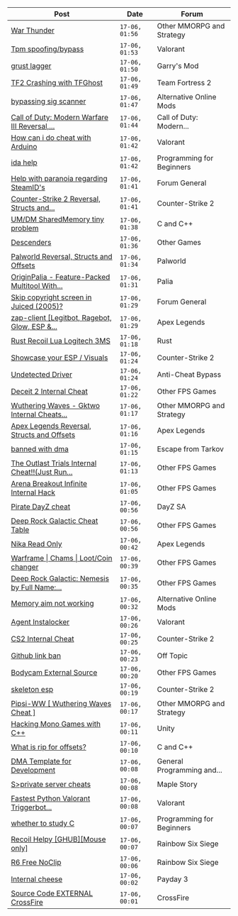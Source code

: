 |Post|Date|Forum|
|----|----|-----|
|[War Thunder](https://www.unknowncheats.me/forum/other-mmorpg-and-strategy/85949-war-thunder.html)|`17-06, 01:56`|Other MMORPG and Strategy|
|[Tpm spoofing/bypass](https://www.unknowncheats.me/forum/valorant/642414-tpm-spoofing-bypass.html)|`17-06, 01:53`|Valorant|
|[grust lagger](https://www.unknowncheats.me/forum/garry-s-mod/642415-grust-lagger.html)|`17-06, 01:50`|Garry's Mod|
|[TF2 Crashing with TFGhost](https://www.unknowncheats.me/forum/team-fortress-2-a/641424-tf2-crashing-tfghost.html)|`17-06, 01:49`|Team Fortress 2|
|[bypassing sig scanner](https://www.unknowncheats.me/forum/alternative-online-mods/642413-bypassing-sig-scanner.html)|`17-06, 01:47`|Alternative Online Mods|
|[Call of Duty: Modern Warfare III Reversal,...](https://www.unknowncheats.me/forum/call-of-duty-modern-warfare-iii/605287-call-duty-modern-warfare-iii-reversal-structs-offsets.html)|`17-06, 01:44`|Call of Duty: Modern...|
|[How can i do cheat with Arduino](https://www.unknowncheats.me/forum/valorant/642386-cheat-arduino.html)|`17-06, 01:42`|Valorant|
|[ida help](https://www.unknowncheats.me/forum/programming-for-beginners/642411-ida-help.html)|`17-06, 01:42`|Programming for Beginners|
|[Help with paranoia regarding SteamID's](https://www.unknowncheats.me/forum/forum-general/641739-help-paranoia-regarding-steamids.html)|`17-06, 01:41`|Forum General|
|[Counter-Strike 2 Reversal, Structs and...](https://www.unknowncheats.me/forum/counter-strike-2-a/576077-counter-strike-2-reversal-structs-offsets.html)|`17-06, 01:41`|Counter-Strike 2|
|[UM/DM SharedMemory tiny problem](https://www.unknowncheats.me/forum/c-and-c-/641387-um-dm-sharedmemory-tiny.html)|`17-06, 01:38`|C and C++|
|[Descenders](https://www.unknowncheats.me/forum/other-games/430508-descenders.html)|`17-06, 01:36`|Other Games|
|[Palworld Reversal, Structs and Offsets](https://www.unknowncheats.me/forum/palworld/620076-palworld-reversal-structs-offsets.html)|`17-06, 01:34`|Palworld|
|[OriginPalia - Feature-Packed Multitool With...](https://www.unknowncheats.me/forum/palia/636934-originpalia-feature-packed-multitool-imagine.html)|`17-06, 01:31`|Palia|
|[Skip copyright screen in Juiced (2005)?](https://www.unknowncheats.me/forum/forum-general/633493-skip-copyright-screen-juiced-2005-a.html)|`17-06, 01:29`|Forum General|
|[zap-client \[Legitbot, Ragebot, Glow, ESP &...](https://www.unknowncheats.me/forum/apex-legends/628823-zap-client-legitbot-ragebot-glow-esp.html)|`17-06, 01:29`|Apex Legends|
|[Rust Recoil Lua Logitech 3MS](https://www.unknowncheats.me/forum/rust/517317-rust-recoil-lua-logitech-3ms.html)|`17-06, 01:18`|Rust|
|[Showcase your ESP / Visuals](https://www.unknowncheats.me/forum/counter-strike-2-a/605571-showcase-esp-visuals.html)|`17-06, 01:24`|Counter-Strike 2|
|[Undetected Driver](https://www.unknowncheats.me/forum/anti-cheat-bypass/637436-undetected-driver.html)|`17-06, 01:24`|Anti-Cheat Bypass|
|[Deceit 2 Internal Cheat](https://www.unknowncheats.me/forum/other-fps-games/639790-deceit-2-internal-cheat.html)|`17-06, 01:22`|Other FPS Games|
|[Wuthering Waves - Gktwo Internal Cheats...](https://www.unknowncheats.me/forum/other-mmorpg-and-strategy/640868-wuthering-waves-gktwo-internal-cheats-autoloot-infinite-stamina-god-mode-etc.html)|`17-06, 01:17`|Other MMORPG and Strategy|
|[Apex Legends Reversal, Structs and Offsets](https://www.unknowncheats.me/forum/apex-legends/319804-apex-legends-reversal-structs-offsets.html)|`17-06, 01:16`|Apex Legends|
|[banned with dma](https://www.unknowncheats.me/forum/escape-from-tarkov/642399-banned-dma.html)|`17-06, 01:15`|Escape from Tarkov|
|[The Outlast Trials Internal Cheat!!(Just Run...](https://www.unknowncheats.me/forum/other-fps-games/640965-outlast-trials-internal-cheat-run.html)|`17-06, 01:13`|Other FPS Games|
|[Arena Breakout Infinite Internal Hack](https://www.unknowncheats.me/forum/other-fps-games/641795-arena-breakout-infinite-internal-hack.html)|`17-06, 01:05`|Other FPS Games|
|[Pirate DayZ cheat](https://www.unknowncheats.me/forum/dayz-sa/642240-pirate-dayz-cheat.html)|`17-06, 00:56`|DayZ SA|
|[Deep Rock Galactic Cheat Table](https://www.unknowncheats.me/forum/other-fps-games/487947-deep-rock-galactic-cheat-table.html)|`17-06, 00:56`|Other FPS Games|
|[Nika Read Only](https://www.unknowncheats.me/forum/apex-legends/640853-nika-read.html)|`17-06, 00:42`|Apex Legends|
|[Warframe \| Chams \| Loot/Coin changer](https://www.unknowncheats.me/forum/other-fps-games/600451-warframe-chams-loot-coin-changer.html)|`17-06, 00:39`|Other FPS Games|
|[Deep Rock Galactic: Nemesis by Full Name:...](https://www.unknowncheats.me/forum/other-fps-games/603417-deep-rock-galactic-nemesis-name-unknown.html)|`17-06, 00:35`|Other FPS Games|
|[Memory aim not working](https://www.unknowncheats.me/forum/alternative-online-mods/642383-memory-aim.html)|`17-06, 00:32`|Alternative Online Mods|
|[Agent Instalocker](https://www.unknowncheats.me/forum/valorant/642406-agent-instalocker.html)|`17-06, 00:26`|Valorant|
|[CS2 Internal Cheat](https://www.unknowncheats.me/forum/counter-strike-2-a/614111-cs2-internal-cheat.html)|`17-06, 00:25`|Counter-Strike 2|
|[Github link ban](https://www.unknowncheats.me/forum/off-topic/640311-github-link-ban.html)|`17-06, 00:23`|Off Topic|
|[Bodycam External Source](https://www.unknowncheats.me/forum/other-fps-games/642336-bodycam-external-source.html)|`17-06, 00:20`|Other FPS Games|
|[skeleton esp](https://www.unknowncheats.me/forum/counter-strike-2-a/642405-skeleton-esp.html)|`17-06, 00:19`|Counter-Strike 2|
|[Pipsi-WW \[ Wuthering Waves Cheat \]](https://www.unknowncheats.me/forum/other-mmorpg-and-strategy/638632-pipsi-ww-wuthering-waves-cheat.html)|`17-06, 00:17`|Other MMORPG and Strategy|
|[Hacking Mono Games with C++](https://www.unknowncheats.me/forum/unity/603179-hacking-mono-games.html)|`17-06, 00:11`|Unity|
|[What is rip for offsets?](https://www.unknowncheats.me/forum/c-and-c-/642363-rip-offsets.html)|`17-06, 00:10`|C and C++|
|[DMA Template for Development](https://www.unknowncheats.me/forum/general-programming-and-reversing/642258-dma-template-development.html)|`17-06, 00:08`|General Programming and...|
|[S>private server cheats](https://www.unknowncheats.me/forum/maple-story/642401-private-server-cheats.html)|`17-06, 00:08`|Maple Story|
|[Fastest Python Valorant Triggerbot...](https://www.unknowncheats.me/forum/valorant/641020-fastest-python-valorant-triggerbot-fr-fr-fr-addon.html)|`17-06, 00:08`|Valorant|
|[whether to study C](https://www.unknowncheats.me/forum/programming-for-beginners/642373-study.html)|`17-06, 00:07`|Programming for Beginners|
|[Recoil Helpy \[GHUB\]\[Mouse only\]](https://www.unknowncheats.me/forum/rainbow-six-siege/610096-recoil-helpy-ghub-mouse.html)|`17-06, 00:07`|Rainbow Six Siege|
|[R6 Free NoClip](https://www.unknowncheats.me/forum/rainbow-six-siege/640099-r6-free-noclip.html)|`17-06, 00:06`|Rainbow Six Siege|
|[Internal cheese](https://www.unknowncheats.me/forum/payday-3-a/611723-internal-cheese.html)|`17-06, 00:02`|Payday 3|
|[Source Code EXTERNAL CrossFire](https://www.unknowncheats.me/forum/crossfire/641756-source-code-external-crossfire.html)|`17-06, 00:01`|CrossFire|

